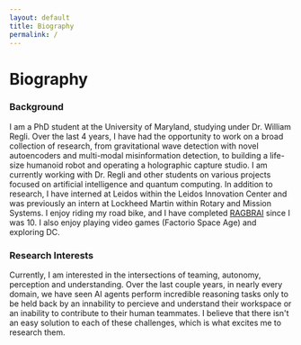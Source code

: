 ```yaml
---
layout: default
title: Biography
permalink: /
---
```


# Biography

### Background
I am a PhD student at the University of Maryland, studying under Dr. William Regli.  Over the last 4 years, I have had the opportunity to work on a broad collection of research, from gravitational wave detection with novel autoencoders and multi-modal misinformation detection, to building a life-size humanoid robot and operating a holographic capture studio.  I am currently working with Dr. Regli and other students on various projects focused on artificial intelligence and quantum computing.  In addition to research, I have interned at Leidos within the Leidos Innovation Center and was previously an intern at Lockheed Martin within Rotary and Mission Systems.  I enjoy riding my road bike, and I have completed [RAGBRAI](https://ragbrai.com/) since I was 10.  I also enjoy playing video games (Factorio Space Age) and exploring DC.

### Research Interests
Currently, I am interested in the intersections of teaming, autonomy, perception and understanding.  Over the last couple years, in nearly every domain, we have seen AI agents perform incredible reasoning tasks only to be held back by an innability to percieve and understand their workspace or an inability to contribute to their human teammates.  I believe that there isn't an easy solution to each of these challenges, which is what excites me to research them.